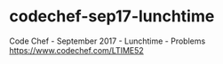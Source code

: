 # codechef-sep17-lunchtime
Code Chef - September 2017 - Lunchtime - Problems https://www.codechef.com/LTIME52

